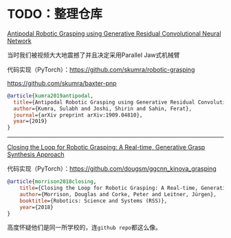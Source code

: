# TODO：整理仓库

[Antipodal Robotic Grasping using Generative Residual Convolutional Neural Network](https://ieeexplore.ieee.org/abstract/document/9340777)

当时我们被视频大大地震撼了并且决定采用Parallel Jaw式机械臂

代码实现（PyTorch）：https://github.com/skumra/robotic-grasping

https://github.com/skumra/baxter-pnp

```bibtex
@article{kumra2019antipodal,
  title={Antipodal Robotic Grasping using Generative Residual Convolutional Neural Network},
  author={Kumra, Sulabh and Joshi, Shirin and Sahin, Ferat},
  journal={arXiv preprint arXiv:1909.04810},
  year={2019}
}
```

----------------

[Closing the Loop for Robotic Grasping: A Real-time, Generative Grasp Synthesis Approach](https://arxiv.org/abs/1804.05172)

代码实现（PyTorch）：https://github.com/dougsm/ggcnn_kinova_grasping

```bibtex
@article{morrison2018closing, 
	title={Closing the Loop for Robotic Grasping: A Real-time, Generative Grasp Synthesis Approach}, 
	author={Morrison, Douglas and Corke, Peter and Leitner, Jürgen}, 
	booktitle={Robotics: Science and Systems (RSS)}, 
	year={2018} 
}
```

高度怀疑他们是同一所学校的，连`github repo`都这么像。